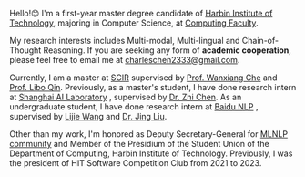 Hello!😊 I'm a first-year master degree candidate of [Harbin Institute of Technology](http://www.hit.edu.cn/), majoring in Computer Science, at [Computing Faculty](http://cs.hit.edu.cn/).

My research interests includes Multi-modal, Multi-lingual and Chain-of-Thought Reasoning. If you are seeking any form of **academic cooperation**, please feel free to email me at [charleschen2333@gmail.com](mailto:charleschen2333@gmail.com).

Currently, I am a master at [SCIR](http://ir.hit.edu.cn/) supervised by [Prof. Wanxiang Che](http://ir.hit.edu.cn/~car/) and [Prof. Libo Qin](https://faculty.csu.edu.cn/qinlibo/zh_CN/index/204695/list/index.htm).
Previously, as a master's student, I have done research intern at [Shanghai AI Laboratory](https://www.shlab.org.cn/) , supervised by [Dr. Zhi Chen](https://donmaclean7.github.io/).
As an undergraduate student, I have done research intern at [Baidu NLP](https://nlp.baidu.com/homepage/index) , supervised by [Lijie Wang](https://scholar.google.com/citations?user=bMsGAi0AAAAJ) and [Dr. Jing Liu](https://scholar.google.com/citations?hl=zh-CN&user=_NtB74oAAAAJ).

Other than my work, I'm honored as Deputy Secretary-General for [MLNLP community](https://space.bilibili.com/168887299) and Member of the Presidium of the Student Union of the Department of Computing, Harbin Institute of Technology. Previously, I was the president of HIT Software Competition Club from 2021 to 2023.